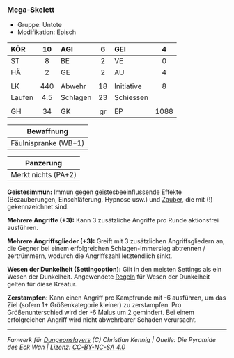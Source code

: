 ### Mega-Skelett

- Gruppe: Untote
- Modifikation: Episch

| KÖR    | 10  | AGI      |  6  | GEI        |  4   |
| :----- | :-: | :------- | :-: | :--------- | :--: |
| ST     |  8  | BE       |  2  | VE         |  0   |
| HÄ     |  2  | GE       |  2  | AU         |  4   |
|        |     |          |     |            |      |
| LK     | 440 | Abwehr   | 18  | Initiative |  8   |
| Laufen | 4.5 | Schlagen | 23  | Schiessen  |      |
|        |     |          |     |            |      |
| GH     | 34  | GK       | gr  | EP         | 1088 |

|      Bewaffnung      |
| :------------------: |
| Fäulnispranke (WB+1) |

|      Panzerung      |
| :-----------------: |
| Merkt nichts (PA+2) |

**Geistesimmun:** Immun gegen geistesbeeinflussende Effekte (Bezauberungen, Einschläferung, Hypnose usw.) und [Zauber](../../fanwerk/zauber/zauber.md), die mit (!) gekennzeichnet sind.

**Mehrere Angriffe (+3):** Kann 3 zusätzliche Angriffe pro Runde aktionsfrei ausführen.

**Mehrere Angriffsglieder (+3):** Greift mit 3 zusätzlichen Angriffsgliedern an, die Gegner bei einem erfolgreichen Schlagen-Immersieg abtrennen / zertrümmern, wodurch die Angriffszahl letztendlich sinkt.

**Wesen der Dunkelheit (Settingoption):** Gilt in den meisten Settings als ein Wesen der Dunkelheit. Angewendete [Regeln](../../grw/regeln-proben.md) für Wesen der Dunkelheit gelten für diese Kreatur.

**Zerstampfen:** Kann einen Angriff pro Kampfrunde mit -6 ausführen, um das Ziel (sofern 1+ Größenkategorie kleiner) zu zerstampfen. Pro Größenunterschied wird der -6 Malus um 2 gemindert. Bei einem erfolgreichen Angriff wird nicht abwehrbarer Schaden verursacht.

---

_Fanwerk für [Dungeonslayers](https://www.dungeonslayers.net/) (C) Christian Kennig | Quelle: Die Pyramide des Eck Wan | Lizenz: [CC-BY-NC-SA 4.0](https://creativecommons.org/licenses/by-nc-sa/4.0/deed.de)_

